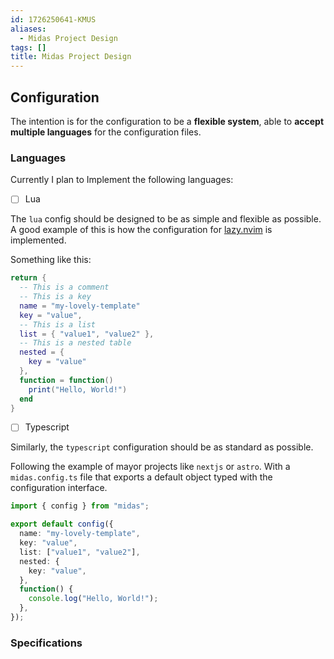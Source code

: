 ```yaml
---
id: 1726250641-KMUS
aliases:
  - Midas Project Design
tags: []
title: Midas Project Design
---
```


## Configuration

The intention is for the configuration to be a **flexible system**,
able to **accept multiple languages** for the configuration files.

### Languages

Currently I plan to Implement the following languages:

- [ ] Lua

The `lua` config should be designed to be as simple and
flexible as possible.
A good example of this is how the configuration for
[lazy.nvim](03%20Zettelkasten/1726250893-CMKY.md) is implemented.

Something like this:

```lua
return {
  -- This is a comment
  -- This is a key
  name = "my-lovely-template"
  key = "value",
  -- This is a list
  list = { "value1", "value2" },
  -- This is a nested table
  nested = {
    key = "value"
  },
  function = function()
    print("Hello, World!")
  end
}
```

- [ ] Typescript

Similarly, the `typescript` configuration should be
as standard as possible.

Following the example of mayor projects like `nextjs` or `astro`.
With a `midas.config.ts` file that exports a default object
typed with the configuration interface.

```typescript
import { config } from "midas";

export default config({
  name: "my-lovely-template",
  key: "value",
  list: ["value1", "value2"],
  nested: {
    key: "value",
  },
  function() {
    console.log("Hello, World!");
  },
});
```

### Specifications
